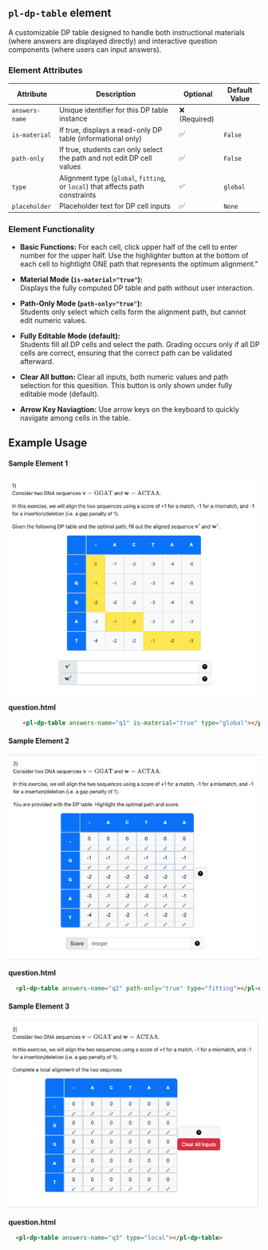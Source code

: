 ## `pl-dp-table` element

A customizable DP table designed to handle both instructional materials (where answers are displayed directly) and interactive question components (where users can input answers).

### Element Attributes

| Attribute      | Description                                                             | Optional | Default Value    |
|----------------|-------------------------------------------------------------------------|----------|------------------|
| `answers-name` | Unique identifier for this DP table instance                            | ❌ (Required) |                  |
| `is-material`  | If true, displays a read-only DP table (informational only)             | ✅        | `False`          |
| `path-only`    | If true, students can only select the path and not edit DP cell values  | ✅        | `False`          |
| `type`         | Alignment type (`global`, `fitting`, or `local`) that affects path constraints    | ✅        | `global`         |
| `placeholder`  | Placeholder text for DP cell inputs                                     | ✅        | `None`           |

### Element Functionality

- **Basic Functions:**
  For each cell, click upper half of the cell to enter number for the upper half. Use the highlighter button at the bottom of each cell to hightlight ONE path that represents the optimum alignment."

- **Material Mode (`is-material="true"`):**  
  Displays the fully computed DP table and path without user interaction.
  
- **Path-Only Mode (`path-only="true"`):**  
  Students only select which cells form the alignment path, but cannot edit numeric values.
  
- **Fully Editable Mode (default):**  
  Students fill all DP cells and select the path. Grading occurs only if all DP cells are correct, ensuring that the correct path can be validated afterward.

- **Clear All button:**
  Clear all inputs, both numeric values and path selection for this quesition. This button is only shown under fully editable mode (default).

- **Arrow Key Naviagtion:**
  Use arrow keys on the keyboard to quickly navigate among cells in the table.

## Example Usage
#### Sample Element 1
![image](res/sequence_only.png)

**question.html**

```html
    <pl-dp-table answers-name="q1" is-material="true" type="global"></pl-dp-table>
```

#### Sample Element 2
![image](res/score.png)

**question.html**

```html
  <pl-dp-table answers-name="q2" path-only="true" type="fitting"></pl-dp-table>
```

#### Sample Element 3
![image](res/alignment.png)

**question.html**

```html
  <pl-dp-table answers-name="q3" type="local"></pl-dp-table>
```